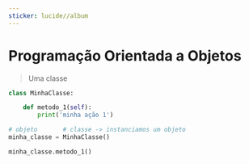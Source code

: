 ```yaml
---
sticker: lucide//album
---
```

# Programação Orientada a Objetos

> Uma classe

```python
class MinhaClasse:

	def metodo_1(self):
		print('minha ação 1')

# objeto       # classe -> instanciamos um objeto
minha_classe = MinhaClasse()

minha_classe.metodo_1()
```